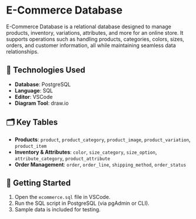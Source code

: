 
# E-Commerce Database

E-Commerce Database is a relational database designed to manage products, inventory, variations, attributes, and more for an online store. It supports operations such as handling products, categories, colors, sizes, orders, and customer information, all while maintaining seamless data relationships.

## 🔧 Technologies Used
- **Database**: PostgreSQL
- **Language**: SQL
- **Editor**: VSCode
- **Diagram Tool**: draw.io

## 🗂️ Key Tables
- **Products**: `product`, `product_category`, `product_image`, `product_variation`, `product_item`
- **Inventory & Attributes**: `color`, `size_category`, `size_option`, `attribute_category`, `product_attribute`
- **Order Management**: `order`, `order_line`, `shipping_method`, `order_status`



## 🚀 Getting Started
1. Open the `ecommerce.sql` file in VSCode.
2. Run the SQL script in PostgreSQL (via pgAdmin or CLI).
3. Sample data is included for testing.

